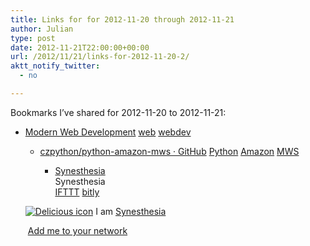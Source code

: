 ```yaml
---
title: Links for for 2012-11-20 through 2012-11-21
author: Julian
type: post
date: 2012-11-21T22:00:00+00:00
url: /2012/11/21/links-for-2012-11-20-2/
aktt_notify_twitter:
  - no

---
```

Bookmarks I&#8217;ve shared for 2012-11-20 to 2012-11-21:

  * [Modern Web Development][1] 
    [web][2] [webdev][3] </li> 
    
      * [czpython/python-amazon-mws &middot; GitHub][4] 
        [Python][5] [Amazon][6] [MWS][7] </li> 
        
          * [Synesthesia][8]  
            Synesthesia  
            [IFTTT][9] [bitly][10] </ul> 
        
        <p class="deliciouslink">
          <a href="https://del.icio.us/synesthesia" title="See all my bookmarks on del.icio.us"><img src="https://www.synesthesia.co.uk/images/deliciousicon.jpg" alt="Delicious icon" /></a>&nbsp;I am <a href="https://del.icio.us/synesthesia" title="See all my bookmarks on del.icio.us">Synesthesia</a>
        </p>
        
        <p class="deliciouslink">
          <a href="https://del.icio.us/network?add=synesthesia" title="Add me to your del.icio.us network"><img src="https://www.synesthesia.co.uk/images/add.gif" alt="" /></a>&nbsp;<a href="https://del.icio.us/network?add=synesthesia" title="Add me to your del.icio.us network">Add me to your network</a>
        </p>

 [1]: https://jtaby.com/2012/04/23/modern-web-development-part-1.html
 [2]: https://www.delicious.com/synesthesia/web
 [3]: https://www.delicious.com/synesthesia/webdev
 [4]: https://github.com/czpython/python-amazon-mws
 [5]: https://www.delicious.com/synesthesia/Python
 [6]: https://www.delicious.com/synesthesia/Amazon
 [7]: https://www.delicious.com/synesthesia/MWS
 [8]: https://www.synesthesia.co.uk/blog/archives/2012/11/20/links-for-2012-11-20/
 [9]: https://www.delicious.com/synesthesia/IFTTT
 [10]: https://www.delicious.com/synesthesia/bitly